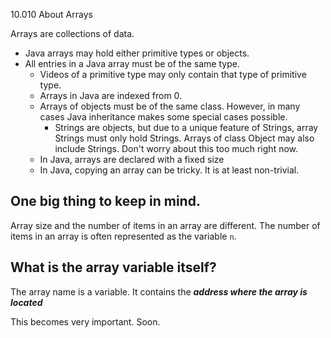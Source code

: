 10.010 About Arrays

Arrays are collections of data.

* Java arrays may hold either primitive types or objects.
* All entries in a Java array must be of the same type.
  * Videos of a primitive type may only contain that type of primitive type.
  * Arrays in Java are indexed from 0.
  * Arrays of objects must be of the same class.  However, in many cases Java inheritance makes some special cases possible.
    * Strings are objects, but due to a unique feature of Strings, array Strings must only hold Strings.  Arrays of class Object may also include Strings.  Don't worry about this too much right now.
  * In Java, arrays are declared with a fixed size
  * In Java, copying an array can be tricky.  It is at least non-trivial.

## One big thing to keep in mind.

Array size and the number of items in an array are different.  The number of items in an array is often represented as the variable `n`.

## What is the array variable itself?

The array name is a variable.  It contains the ***address where the array is located***

This becomes very important.  Soon.